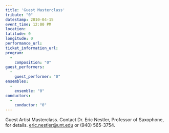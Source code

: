 ```yaml
---
title: 'Guest Masterclass'
tribute: "0"
datestamp: 2010-04-15
event_time: 12:00 PM
location: 
latitude: 0
longitude: 0
performance_url: 
ticket_information_url: 
program: 
  -
    composition: "0"
guest_performers: 
  -
    guest_performer: "0"
ensembles: 
  -
    ensemble: "0"
conductors: 
  -
    conductor: "0"
---
```

Guest Artist Masterclass.  Contact Dr. Eric Nestler, Professor of Saxophone, for details.  eric.nestler@unt.edu or (940) 565-3754.